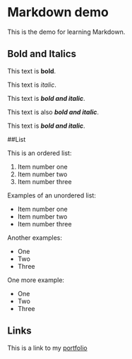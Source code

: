 # Markdown demo

This is the demo for learning Markdown.

## Bold and Italics

This text is **bold**.

This text is _italic_.

This text is **_bold and italic_**.

This text is also **_bold and italic_**.

This text is **_bold and italic_**.

##List

This is an ordered list:

1. Item number one
2. Item number two
3. Item number three

Examples of an unordered list:

- Item number one
- Item number two
- Item number three

Another examples:

- One
- Two
- Three

One more example:

- One
- Two
- Three

## Links

This is a link to my [portfolio](https://vee339.github.io/veerpal.github.io)
